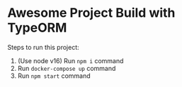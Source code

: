 # Awesome Project Build with TypeORM

Steps to run this project:

1. (Use node v16) Run `npm i` command
2. Run `docker-compose up` command
3. Run `npm start` command
